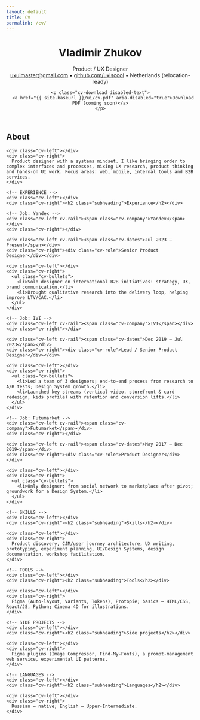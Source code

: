 ```yaml
---
layout: default
title: CV
permalink: /cv/
---
```


<div class="cv-wrap"><!-- выравнивание как на cases/index -->

  <header class="cv-head">
    <h1 class="cv-name">Vladimir Zhukov</h1>
    <div class="cv-title">Product / UX Designer</div>
    <div class="cv-contacts">
      <a href="mailto:uxuimaster@gmail.com" class="cv-contact">uxuimaster@gmail.com</a>
      <span class="cv-sep">•</span>
      <a href="https://github.com/uxiscool" class="cv-contact" target="_blank" rel="noopener">github.com/uxiscool</a>
      <span class="cv-sep">•</span>
      <span class="cv-contact">Netherlands (relocation-ready)</span>
    </div>

    <p class="cv-download disabled-text">
      <a href="{{ site.baseurl }}/ui/cv.pdf" aria-disabled="true">Download PDF (coming soon)</a>
    </p>
  </header>

  <section class="cv-grid">
    <!-- ABOUT -->
    <div class="cv-left"></div>
    <div class="cv-right"><h2 class="subheading">About</h2></div>

    <div class="cv-left"></div>
    <div class="cv-right">
      Product designer with a systems mindset. I like bringing order to complex interfaces and processes, mixing UX research, product thinking and hands-on UI work. Focus areas: web, mobile, internal tools and B2B services.
    </div>

    <!-- EXPERIENCE -->
    <div class="cv-left"></div>
    <div class="cv-right"><h2 class="subheading">Experience</h2></div>

    <!-- Job: Yandex -->
    <div class="cv-left cv-rail"><span class="cv-company">Yandex</span></div>
    <div class="cv-right"></div>

    <div class="cv-left cv-rail"><span class="cv-dates">Jul 2023 — Present</span></div>
    <div class="cv-right"><div class="cv-role">Senior Product Designer</div></div>

    <div class="cv-left"></div>
    <div class="cv-right">
      <ul class="cv-bullets">
        <li>Solo designer on international B2B initiatives: strategy, UX, brand communication.</li>
        <li>Brought qualitative research into the delivery loop, helping improve LTV/CAC.</li>
      </ul>
    </div>

    <!-- Job: IVI -->
    <div class="cv-left cv-rail"><span class="cv-company">IVI</span></div>
    <div class="cv-right"></div>

    <div class="cv-left cv-rail"><span class="cv-dates">Dec 2019 — Jul 2023</span></div>
    <div class="cv-right"><div class="cv-role">Lead / Senior Product Designer</div></div>

    <div class="cv-left"></div>
    <div class="cv-right">
      <ul class="cv-bullets">
        <li>Led a team of 3 designers; end-to-end process from research to A/B tests; Design System growth.</li>
        <li>Launched key streams (vertical video, storefront & card redesign, kids profile) with retention and conversion lifts.</li>
      </ul>
    </div>

    <!-- Job: Futumarket -->
    <div class="cv-left cv-rail"><span class="cv-company">Futumarket</span></div>
    <div class="cv-right"></div>

    <div class="cv-left cv-rail"><span class="cv-dates">May 2017 — Dec 2019</span></div>
    <div class="cv-right"><div class="cv-role">Product Designer</div></div>

    <div class="cv-left"></div>
    <div class="cv-right">
      <ul class="cv-bullets">
        <li>Only designer: from social network to marketplace after pivot; groundwork for a Design System.</li>
      </ul>
    </div>

    <!-- SKILLS -->
    <div class="cv-left"></div>
    <div class="cv-right"><h2 class="subheading">Skills</h2></div>

    <div class="cv-left"></div>
    <div class="cv-right">
      Product discovery, CJM/user journey architecture, UX writing, prototyping, experiment planning, UI/Design Systems, design documentation, workshop facilitation.
    </div>

    <!-- TOOLS -->
    <div class="cv-left"></div>
    <div class="cv-right"><h2 class="subheading">Tools</h2></div>

    <div class="cv-left"></div>
    <div class="cv-right">
      Figma (Auto-layout, Variants, Tokens), Protopie; basics — HTML/CSS, React/JS, Python; Cinema 4D for illustrations.
    </div>

    <!-- SIDE PROJECTS -->
    <div class="cv-left"></div>
    <div class="cv-right"><h2 class="subheading">Side projects</h2></div>

    <div class="cv-left"></div>
    <div class="cv-right">
      Figma plugins (Image Compressor, Find-My-Fonts), a prompt-management web service, experimental UI patterns.
    </div>

    <!-- LANGUAGES -->
    <div class="cv-left"></div>
    <div class="cv-right"><h2 class="subheading">Languages</h2></div>

    <div class="cv-left"></div>
    <div class="cv-right">
      Russian — native; English — Upper-Intermediate.
    </div>

  </section>

  <div class="intro-divider"></div>
</div>
